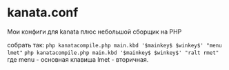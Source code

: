 # kanata.conf
Мои конфиги для kanata плюс небольшой сборщик на PHP

собрать так: 
`php kanatacompile.php main.kbd '$mainkey$ $winkey$' "menu lmet"` 
`php kanatacompile.php main.kbd '$mainkey$ $winkey$' "ralt rmet"`
где menu - основная клавиша lmet - вторичная. 

